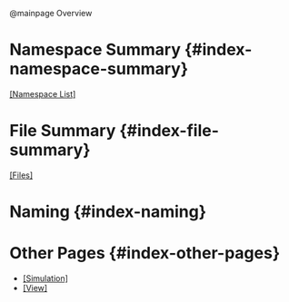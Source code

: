@mainpage Overview

# Namespace Summary {#index-namespace-summary}

[[Namespace List]](./namespaces.html)

# File Summary {#index-file-summary}

[[Files]](./files.html)

# Naming {#index-naming}

# Other Pages {#index-other-pages}

- [[Simulation]](#page-simulation)
- [[View]](#page-view)